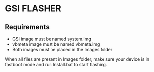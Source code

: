 # GSI FLASHER

## Requirements
- GSI image must be named system.img
- vbmeta image must be named vbmeta.img
- Both images must be placed in the Images folder

When all files are present in Images folder, make sure your device is in fastboot mode and run Install.bat to start flashing.


